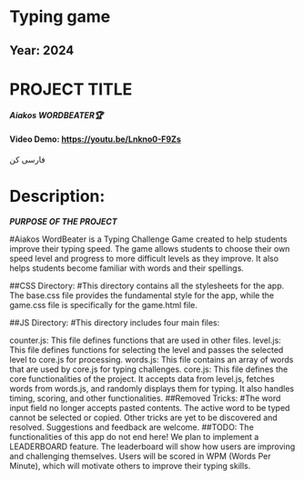 # Typing game 

## Year: 2024
# PROJECT TITLE
***Aiakos WORDBEATER🏆***
#### Video Demo:  <https://youtu.be/Lnkno0-F9Zs>
فارسی کن 
# Description:
***PURPOSE OF THE PROJECT***

#Aiakos WordBeater is a Typing Challenge Game created to help students improve their typing speed. The game allows students to choose their own speed level and progress to more difficult levels as they improve. It also helps students become familiar with words and their spellings.

##CSS Directory:
#This directory contains all the stylesheets for the app. The base.css file provides the fundamental style for the app, while the game.css file is specifically for the game.html file.

##JS Directory:
#This directory includes four main files:

counter.js: This file defines functions that are used in other files.
level.js: This file defines functions for selecting the level and passes the selected level to core.js for processing.
words.js: This file contains an array of words that are used by core.js for typing challenges.
core.js: This file defines the core functionalities of the project. It accepts data from level.js, fetches words from words.js, and randomly displays them for typing. It also handles timing, scoring, and other functionalities.
##Removed Tricks:
#The word input field no longer accepts pasted contents.
The active word to be typed cannot be selected or copied.
Other tricks are yet to be discovered and resolved. Suggestions and feedback are welcome.
##TODO:
The functionalities of this app do not end here! We plan to implement a LEADERBOARD feature. The leaderboard will show how users are improving and challenging themselves. Users will be scored in WPM (Words Per Minute), which will motivate others to improve their typing skills.
